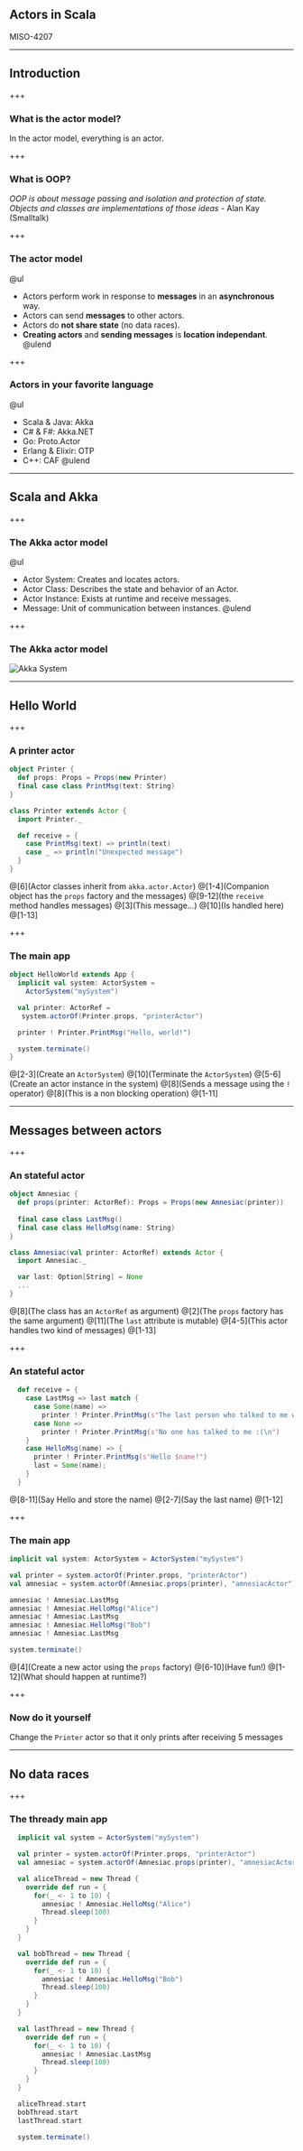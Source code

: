 ## Actors in Scala

MISO-4207

---

## Introduction

+++

### What is the actor model?

In the actor model, everything is an actor.

+++

### What is OOP?

_OOP is about message passing and isolation and protection of state. Objects and classes are implementations of those ideas_ - Alan Kay (Smalltalk)

+++

### The actor model

@ul
- Actors perform work in response to __messages__ in an __asynchronous__ way.
- Actors can send __messages__ to other actors.
- Actors do __not share state__ (no data races).
- __Creating actors__ and __sending messages__ is __location independant__.
@ulend

+++

### Actors in your favorite language

@ul
- Scala & Java: Akka
- C# & F#: Akka.NET
- Go: Proto.Actor
- Erlang & Elixir: OTP
- C++: CAF
@ulend

---

## Scala and Akka

+++

### The Akka actor model

@ul
- Actor System: Creates and locates actors.
- Actor Class: Describes the state and behavior of an Actor.
- Actor Instance: Exists at runtime and receive messages.
- Message: Unit of communication between instances.
@ulend

+++

### The Akka actor model
![Akka System](scala-akka/images/akka_system.png)

---

## Hello World

+++

### A printer actor

```scala
object Printer {
  def props: Props = Props(new Printer)
  final case class PrintMsg(text: String)
}

class Printer extends Actor {
  import Printer._

  def receive = {
    case PrintMsg(text) => println(text)
    case _ => println("Unexpected message")
  }
}
```
@[6](Actor classes inherit from `akka.actor.Actor`)
@[1-4](Companion object has the `props` factory and the messages)
@[9-12](the `receive` method handles messages)
@[3](This message...)
@[10](Is handled here)
@[1-13]

+++

### The main app

```scala
object HelloWorld extends App {
  implicit val system: ActorSystem =
    ActorSystem("mySystem")

  val printer: ActorRef = 
   system.actorOf(Printer.props, "printerActor")

  printer ! Printer.PrintMsg("Hello, world!")

  system.terminate()
}
```
@[2-3](Create an `ActorSystem`)
@[10](Terminate the `ActorSystem`)
@[5-6](Create an actor instance in the system)
@[8](Sends a message using the `!` operator)
@[8](This is a non blocking operation)
@[1-11]

---

## Messages between actors

+++

### An stateful actor

```scala
object Amnesiac {
  def props(printer: ActorRef): Props = Props(new Amnesiac(printer))
  
  final case class LastMsg()
  final case class HelloMsg(name: String)
}

class Amnesiac(val printer: ActorRef) extends Actor {
  import Amnesiac._

  var last: Option[String] = None
  ...
}
```
@[8](The class has an `ActorRef` as argument)
@[2](The `props` factory has the same argument)
@[11](The `last` attribute is mutable)
@[4-5](This actor handles two kind of messages)
@[1-13]

+++

### An stateful actor

```scala
  def receive = {
    case LastMsg => last match {
      case Some(name) =>
        printer ! Printer.PrintMsg(s"The last person who talked to me was $name\n")
      case None =>
        printer ! Printer.PrintMsg(s"No one has talked to me :(\n")
    }
    case HelloMsg(name) => {
      printer ! Printer.PrintMsg(s"Hello $name!")
      last = Some(name);
    }
  }
```
@[8-11](Say Hello and store the name)
@[2-7](Say the last name)
@[1-12]

+++

### The main app

```scala
implicit val system: ActorSystem = ActorSystem("mySystem")

val printer = system.actorOf(Printer.props, "printerActor")
val amnesiac = system.actorOf(Amnesiac.props(printer), "amnesiacActor")

amnesiac ! Amnesiac.LastMsg
amnesiac ! Amnesiac.HelloMsg("Alice")
amnesiac ! Amnesiac.LastMsg
amnesiac ! Amnesiac.HelloMsg("Bob")
amnesiac ! Amnesiac.LastMsg

system.terminate()
```
@[4](Create a new actor using the `props` factory)
@[6-10](Have fun!)
@[1-12](What should happen at runtime?)

+++

### Now do it yourself

Change the `Printer` actor so that it only prints after receiving 5 messages

---

## No data races

+++

### The thready main app
```scala
  implicit val system = ActorSystem("mySystem")

  val printer = system.actorOf(Printer.props, "printerActor")
  val amnesiac = system.actorOf(Amnesiac.props(printer), "amnesiacActor")

  val aliceThread = new Thread {
    override def run = {
      for(_ <- 1 to 10) {
        amnesiac ! Amnesiac.HelloMsg("Alice")
        Thread.sleep(100)
      } 
    }
  }

  val bobThread = new Thread {
    override def run = {
      for(_ <- 1 to 10) {
        amnesiac ! Amnesiac.HelloMsg("Bob")
        Thread.sleep(100)
      } 
    }
  }

  val lastThread = new Thread {
    override def run = {
      for(_ <- 1 to 10) {
        amnesiac ! Amnesiac.LastMsg
        Thread.sleep(100)
      } 
    }
  }

  aliceThread.start
  bobThread.start
  lastThread.start

  system.terminate()
```
